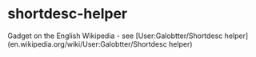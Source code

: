 # shortdesc-helper
Gadget on the English Wikipedia - see [User:Galobtter/Shortdesc helper](en.wikipedia.org/wiki/User:Galobtter/Shortdesc helper)
